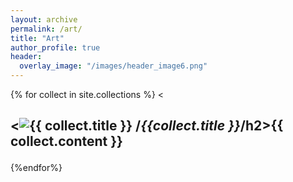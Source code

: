 ```yaml
---
layout: archive
permalink: /art/
title: "Art"
author_profile: true
header:
  overlay_image: "/images/header_image6.png"
---
```



{% for collect in site.collections %}
  <<div class="collection">
    <h2><<img src="{{collect.image_path}}" alt="{{ collect.title }}"/> /*{{collect.title }}*/h2>{{ collect.content }}
  </div>
{%endfor%}
